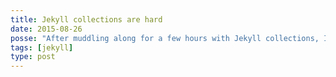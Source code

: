 ```yaml
---
title: Jekyll collections are hard
date: 2015-08-26
posse: "After muddling along for a few hours with Jekyll collections, I now have a home for my thoughts and links. Now to #POSSE #indieweb"
tags: [jekyll]
type: post
---
```

